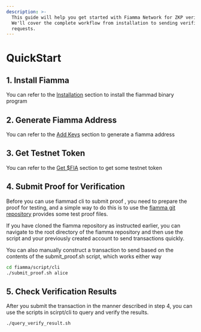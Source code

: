 ```yaml
---
description: >-
  This guide will help you get started with Fiamma Network for ZKP verification.
  We'll cover the complete workflow from installation to sending verification
  requests.
---
```


# QuickStart

## 1. Install Fiamma

You can refer to the [Installation](installation.md) section to install the fiammad binary program

## 2. Generate Fiamma Address

You can refer to the [Add Keys](manage-keys.md#list-keys) section to  generate a fiamma address&#x20;

## 3. Get Testnet Token

You can refer to the [Get $FIA](wallet-and-tokens/get-fia.md) section to  get some testnet token

## 4. Submit Proof for Verification

Before you can use fiammad cli to submit proof , you need to prepare the proof for testing, and a simple way to do this is to use the [fiamma git repository](https://github.com/fiamma-chain/fiamma/tree/main/prover\_examples) provides some test proof files.

If you have cloned the fiamma repository as instructed earlier, you can navigate to the root directory of the fiamma repository and then use the script and your previously created account to send transactions quickly.

You can also manually construct a transaction to send based on the contents of the submit\_proof.sh script, which works either way

```bash
cd fiamma/script/cli
./submit_proof.sh alice 
```

## 5. Check Verification Results

After you submit the transaction in the manner described in step 4, you can use the scripts in scirpt/cli to query and verify the results.

```bash
./query_verify_result.sh
```
